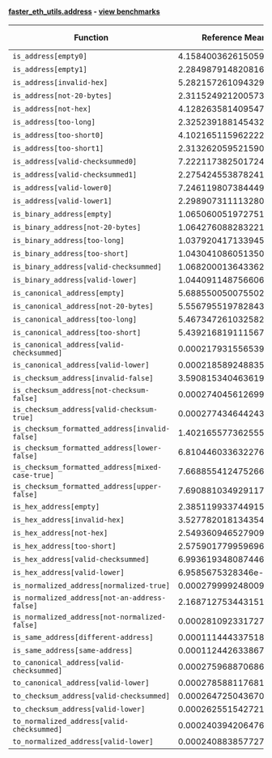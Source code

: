#### [faster_eth_utils.address](https://github.com/BobTheBuidler/faster-eth-utils/blob/fix-bench/faster_eth_utils/address.py) - [view benchmarks](https://github.com/BobTheBuidler/faster-eth-utils/blob/fix-bench/benchmarks/test_address_benchmarks.py)

| Function | Reference Mean | Faster Mean | % Change | Speedup (%) | x Faster | Faster |
|----------|---------------|-------------|----------|-------------|----------|--------|
| `is_address[empty0]` | 4.158400362615059e-05 | 2.8987710914198348e-05 | 30.29% | 43.45% | 1.43x | ✅ |
| `is_address[empty1]` | 2.2849879148208162e-05 | 8.783083311140181e-06 | 61.56% | 160.16% | 2.60x | ✅ |
| `is_address[invalid-hex]` | 5.2821572610943295e-05 | 4.0672915513603594e-05 | 23.00% | 29.87% | 1.30x | ✅ |
| `is_address[not-20-bytes]` | 2.3115249212005732e-05 | 8.910402385093249e-06 | 61.45% | 159.42% | 2.59x | ✅ |
| `is_address[not-hex]` | 4.1282635814095474e-05 | 2.8892215114169662e-05 | 30.01% | 42.88% | 1.43x | ✅ |
| `is_address[too-long]` | 2.3252391881454326e-05 | 8.902762899092637e-06 | 61.71% | 161.18% | 2.61x | ✅ |
| `is_address[too-short0]` | 4.102165115962222e-05 | 2.899328122036583e-05 | 29.32% | 41.49% | 1.41x | ✅ |
| `is_address[too-short1]` | 2.3132620595215904e-05 | 8.794400875648083e-06 | 61.98% | 163.04% | 2.63x | ✅ |
| `is_address[valid-checksummed0]` | 7.222117382501724e-05 | 5.9525361038516876e-05 | 17.58% | 21.33% | 1.21x | ✅ |
| `is_address[valid-checksummed1]` | 2.2754245538782414e-05 | 8.936291120937828e-06 | 60.73% | 154.63% | 2.55x | ✅ |
| `is_address[valid-lower0]` | 7.246119807384449e-05 | 6.0027762335073804e-05 | 17.16% | 20.71% | 1.21x | ✅ |
| `is_address[valid-lower1]` | 2.2989073111132802e-05 | 8.938720443159335e-06 | 61.12% | 157.19% | 2.57x | ✅ |
| `is_binary_address[empty]` | 1.0650600519727515e-05 | 7.936753882022833e-06 | 25.48% | 34.19% | 1.34x | ✅ |
| `is_binary_address[not-20-bytes]` | 1.0642760882832215e-05 | 7.990629509865112e-06 | 24.92% | 33.19% | 1.33x | ✅ |
| `is_binary_address[too-long]` | 1.0379204171339459e-05 | 7.704735581135419e-06 | 25.77% | 34.71% | 1.35x | ✅ |
| `is_binary_address[too-short]` | 1.0430410860513509e-05 | 8.005118087174278e-06 | 23.25% | 30.30% | 1.30x | ✅ |
| `is_binary_address[valid-checksummed]` | 1.0682000136433627e-05 | 8.322359977941967e-06 | 22.09% | 28.35% | 1.28x | ✅ |
| `is_binary_address[valid-lower]` | 1.0440911487566068e-05 | 8.16865386713332e-06 | 21.76% | 27.82% | 1.28x | ✅ |
| `is_canonical_address[empty]` | 5.688550050075502e-06 | 4.406682881820379e-06 | 22.53% | 29.09% | 1.29x | ✅ |
| `is_canonical_address[not-20-bytes]` | 5.556795519782843e-06 | 4.4079545222953595e-06 | 20.67% | 26.06% | 1.26x | ✅ |
| `is_canonical_address[too-long]` | 5.467347261032582e-06 | 4.461454271263295e-06 | 18.40% | 22.55% | 1.23x | ✅ |
| `is_canonical_address[too-short]` | 5.439216819111567e-06 | 4.428443932165498e-06 | 18.58% | 22.82% | 1.23x | ✅ |
| `is_canonical_address[valid-checksummed]` | 0.00021793155653932936 | 7.462998388011392e-05 | 65.76% | 192.02% | 2.92x | ✅ |
| `is_canonical_address[valid-lower]` | 0.00021858924883513673 | 7.356775871736837e-05 | 66.34% | 197.13% | 2.97x | ✅ |
| `is_checksum_address[invalid-false]` | 3.590815340463619e-06 | 2.1094832950546632e-06 | 41.25% | 70.22% | 1.70x | ✅ |
| `is_checksum_address[not-checksum-false]` | 0.0002740456126999633 | 8.847472341007404e-05 | 67.72% | 209.74% | 3.10x | ✅ |
| `is_checksum_address[valid-checksum-true]` | 0.0002774346442431886 | 8.867927835212829e-05 | 68.04% | 212.85% | 3.13x | ✅ |
| `is_checksum_formatted_address[invalid-false]` | 1.4021655773625557e-05 | 9.224215843009427e-06 | 34.21% | 52.01% | 1.52x | ✅ |
| `is_checksum_formatted_address[lower-false]` | 6.810446033632276e-05 | 4.704801229389683e-05 | 30.92% | 44.76% | 1.45x | ✅ |
| `is_checksum_formatted_address[mixed-case-true]` | 7.668855412475266e-05 | 5.7301480974308245e-05 | 25.28% | 33.83% | 1.34x | ✅ |
| `is_checksum_formatted_address[upper-false]` | 7.690881034929117e-05 | 5.645291320079023e-05 | 26.60% | 36.24% | 1.36x | ✅ |
| `is_hex_address[empty]` | 2.3851199337449155e-05 | 1.511359225235301e-05 | 36.63% | 57.81% | 1.58x | ✅ |
| `is_hex_address[invalid-hex]` | 3.5277820181343545e-05 | 2.71529012599528e-05 | 23.03% | 29.92% | 1.30x | ✅ |
| `is_hex_address[not-hex]` | 2.5493609465279098e-05 | 1.5023310088726332e-05 | 41.07% | 69.69% | 1.70x | ✅ |
| `is_hex_address[too-short]` | 2.5759017799596966e-05 | 1.511160763169497e-05 | 41.33% | 70.46% | 1.70x | ✅ |
| `is_hex_address[valid-checksummed]` | 6.993619348087446e-05 | 5.814124200999336e-05 | 16.87% | 20.29% | 1.20x | ✅ |
| `is_hex_address[valid-lower]` | 6.9585675328346e-05 | 5.912390094318234e-05 | 15.03% | 17.69% | 1.18x | ✅ |
| `is_normalized_address[normalized-true]` | 0.00027999924800985675 | 0.00010476872479554382 | 62.58% | 167.25% | 2.67x | ✅ |
| `is_normalized_address[not-an-address-false]` | 2.1687127534431516e-05 | 1.493227454427776e-05 | 31.15% | 45.24% | 1.45x | ✅ |
| `is_normalized_address[not-normalized-false]` | 0.0002810923317277812 | 0.00010429903170789798 | 62.90% | 169.51% | 2.70x | ✅ |
| `is_same_address[different-address]` | 0.00011144433751895937 | 4.188330849454525e-05 | 62.42% | 166.08% | 2.66x | ✅ |
| `is_same_address[same-address]` | 0.00011244263386749666 | 4.066572989738846e-05 | 63.83% | 176.50% | 2.77x | ✅ |
| `to_canonical_address[valid-checksummed]` | 0.00027596887068693013 | 7.885166672886726e-05 | 71.43% | 249.98% | 3.50x | ✅ |
| `to_canonical_address[valid-lower]` | 0.00027858811768109417 | 7.922601721045988e-05 | 71.56% | 251.64% | 3.52x | ✅ |
| `to_checksum_address[valid-checksummed]` | 0.0002647250436700788 | 7.867806478758488e-05 | 70.28% | 236.47% | 3.36x | ✅ |
| `to_checksum_address[valid-lower]` | 0.0002625515427213381 | 7.946602366234631e-05 | 69.73% | 230.39% | 3.30x | ✅ |
| `to_normalized_address[valid-checksummed]` | 0.00024039420647648465 | 6.911980786135848e-05 | 71.25% | 247.79% | 3.48x | ✅ |
| `to_normalized_address[valid-lower]` | 0.00024088385772769944 | 6.776547828642313e-05 | 71.87% | 255.47% | 3.55x | ✅ |
